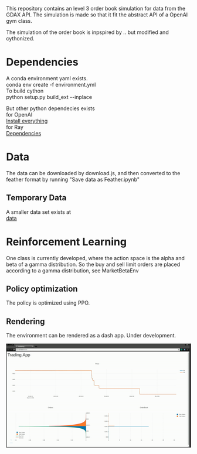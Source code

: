 This repository contains an level 3 order book simulation for data from the GDAX API. The simulation is made so that it 
fit the abstract API of a OpenAI gym class.

The simulation of the order book is inpspired by .. but modified and cythonized.

# Dependencies
A conda environment yaml exists.  
conda env create -f environment.yml  
To build cython  
python setup.py build_ext --inplace

But other python dependecies exists  
for OpenAI  
[Install everything](https://github.com/openai/gym#installing-everything)  
for Ray  
[Dependencies](http://ray.readthedocs.io/en/latest/installation.html)

# Data
The data can be downloaded by download.js, and then converted to the feather format by running
"Save data as Feather.ipynb"

## Temporary Data
A smaller data set exists at  
[data](https://1drv.ms/f/s!AvDTSDzCQgF0rdQW_w9dq-FQxefuXw)

# Reinforcement Learning
One class is currently developed, where the action space is the alpha and beta of a gamma distribution. So the buy and sell
limit orders are placed according to a gamma distribution, see MarketBetaEnv

## Policy optimization
The policy is optimized using PPO.

## Rendering
The environment can be rendered as a dash app. Under development.

![Alt Text](extra/dash_app.gif)